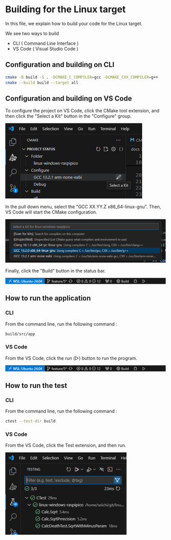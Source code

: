 # Building for the Linux target

In this file, we explain how to build your code for the Linux target. 

We see two ways to build 
- CLI ( Command Line Interface )
- VS Code ( Visual Studio Code )

## Configuration and building on CLI

```sh
cmake -B build -S . -DCMAKE_C_COMPILER=gcc -DCMAKE_CXX_COMPILER=g++ 
cmake --build build --target all
```

## Configuration and building on VS Code

To configure the project on VS Code, click the CMake tool extension, and then click the "Select a Kit" button in the "Configure" group.  

![](../image/cmake-ext.png)

In the pull down menu, select the "GCC XX.YY.Z x86_64-linux-gnu". Then, VS Code will start the CMake configuration. 

![](../image/linux-kit.png)

Finally, click the "Build" button in the status bar. 

![](../image/statusbar.png)


## How to run the application

### CLI
From the command line, run the following command :
```sh
build/src/app
```

### VS Code
From the VS Code, click the run (▷) button to run the program. 

![](../image/statusbar.png)


## How to run the test
### CLI
From the command line, run the following command :
```sh
ctest --test-dir build
```
### VS Code
From the VS Code, click the Test extension, and then run. 

![](../image/test.png)
